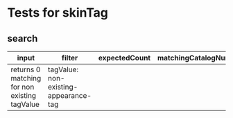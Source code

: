 # Tests for skinTag

## search

| input                                        | filter                                | expectedCount | matchingCatalogNumbers |
| -------------------------------------------- | ------------------------------------- | ------------- | ---------------------- |
| returns 0 matching for non existing tagValue | tagValue: non-existing-appearance-tag |               |                        |